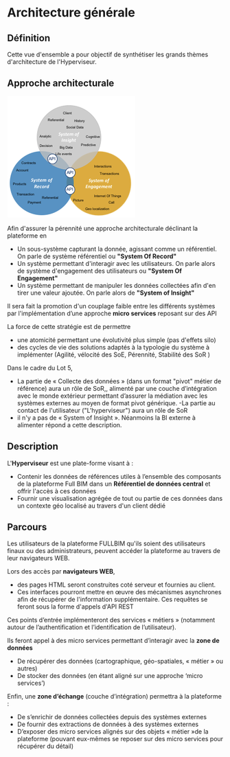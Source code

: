 # Architecture générale


## Définition

Cette vue d'ensemble a pour objectif de synthétiser les grands thèmes d'architecture de l'Hyperviseur.

## Approche architecturale

![Architecture : vue d'ensemble](./images/0501.ArchitectureOverview.png)

Afin d'assurer la pérennité une approche architecturale déclinant la plateforme en

 - Un sous-système capturant la donnée, agissant comme un référentiel. On parle de système référentiel ou **"System Of Record"**
 - Un système permettant d'interagir avec les utilisateurs. On parle alors de système d'engagement des utilisateurs ou **"System Of Engagement"**
 - Un système permettant de manipuler les données collectées afin d'en tirer une valeur ajoutée. On parle alors de **"System of Insight"**

Il sera fait la promotion d'un couplage faible entre les différents systèmes par l'implémentation d’une approche **micro services** reposant sur des API

La force de cette stratégie est de permettre
  - une atomicité permettant une évolutivité plus simple (pas d'effets silo)
  - des cycles de vie des solutions adaptés à la typologie du système à implémenter (Agilité, vélocité des SoE, Pérennité, Stabilité des SoR )



Dans le cadre du Lot 5,
- La partie de « Collecte des données » (dans un format "pivot" métier de référence) aura un rôle de SoR,, alimenté par une couche d’intégration avec le monde extérieur permettant d’assurer la médiation avec les systèmes externes au moyen de format pivot générique.
-La partie au contact de l'utilisateur ("L'hyperviseur") aura un rôle de SoR
- il n'y a pas de « System of Insight ». Néanmoins la BI externe à alimenter répond a cette description.


## Description



L'**Hyperviseur** est une plate-forme visant à :

- Contenir les données de références utiles à l’ensemble des composants de la plateforme Full BIM dans un **Référentiel de données central** et offrir l'accès à ces données
- Fournir une visualisation agrégée de tout ou partie de ces données dans un contexte géo localisé au travers d'un client dédié

##  Parcours
Les utilisateurs de la plateforme FULLBIM qu'ils soient des utilisateurs finaux ou des administrateurs, peuvent accéder la plateforme au travers de leur navigateurs WEB.


Lors des accès par **navigateurs WEB**,
  - des pages HTML seront construites coté serveur et fournies au client.
  - Ces interfaces pourront mettre en œuvre des mécanismes asynchrones afin de récupérer de l'information supplémentaire. Ces requêtes se feront sous la forme d'appels d'API REST

Ces points d’entrée implémenteront des services « métiers » (notamment autour de l’authentification et l’identification de l’utilisateur).

Ils feront appel à des micro services permettant d’interagir avec la **zone de données**

-	De récupérer des données (cartographique, géo-spatiales, « métier » ou autres)
-	De stocker des données (en étant aligné sur une approche ‘micro services’)

Enfin, une **zone d’échange** (couche d’intégration) permettra à la plateforme :

-	De s’enrichir de données collectées depuis des systèmes externes
-	De fournir des extractions de données à des systèmes externes
-	D’exposer des micro services alignés sur des objets « métier »de la plateforme (pouvant eux-mêmes se reposer sur des micro services pour récupérer du détail)
